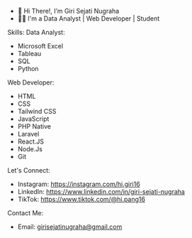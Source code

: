 - 👋 Hi There!, I’m Giri Sejati Nugraha
- 👨‍🦰 I'm a Data Analyst | Web Developer | Student

Skills:
Data Analyst:    
- Microsoft Excel
- Tableau
- SQL
- Python

Web Developer:
- HTML
- CSS
- Tailwind CSS
- JavaScript
- PHP Native
- Laravel
- React.JS
- Node.Js
- Git

Let's Connect:
- Instagram: https://instagram.com/hi.giri16
- LinkedIn: https://www.linkedin.com/in/giri-sejati-nugraha
- TikTok: https://www.tiktok.com/@hi.pang16
  
Contact Me:
- Email: girisejatinugraha@gmail.com


<!---
girisejatinugraha/girisejatinugraha is a ✨ special ✨ repository because its `README.md` (this file) appears on your GitHub profile.
You can click the Preview link to take a look at your changes.
--->
